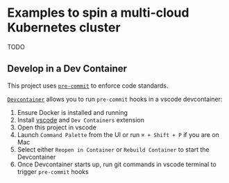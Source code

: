 # Examples to spin a multi-cloud Kubernetes cluster

TODO

## Develop in a Dev Container

This project uses [`pre-commit`](https://pre-commit.com/) to enforce code standards.

[`Devcontainer`](https://code.visualstudio.com/docs/devcontainers/containers) allows you to run `pre-commit` hooks in a vscode devcontainer:

1. Ensure Docker is installed and running
2. Install [vscode](https://code.visualstudio.com/) and `Dev Containers` extension
3. Open this project in vscode
4. Launch `Command Palette` from the UI or run `⌘ + Shift + P` if you are on Mac
5. Select either `Reopen in Container` or `Rebuild Container` to start the Devcontainer
6. Once Devcontainer starts up, run git commands in vscode terminal to trigger `pre-commit` hooks

